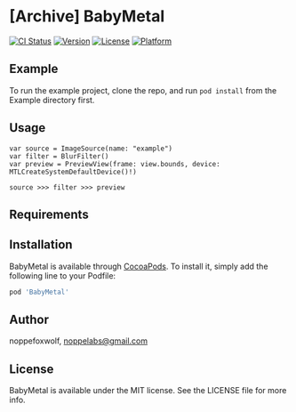 # [Archive] BabyMetal

[![CI Status](https://img.shields.io/travis/noppefoxwolf/BabyMetal.svg?style=flat)](https://travis-ci.org/noppefoxwolf/BabyMetal)
[![Version](https://img.shields.io/cocoapods/v/BabyMetal.svg?style=flat)](https://cocoapods.org/pods/BabyMetal)
[![License](https://img.shields.io/cocoapods/l/BabyMetal.svg?style=flat)](https://cocoapods.org/pods/BabyMetal)
[![Platform](https://img.shields.io/cocoapods/p/BabyMetal.svg?style=flat)](https://cocoapods.org/pods/BabyMetal)

## Example

To run the example project, clone the repo, and run `pod install` from the Example directory first.

## Usage

```
var source = ImageSource(name: "example")
var filter = BlurFilter()
var preview = PreviewView(frame: view.bounds, device: MTLCreateSystemDefaultDevice()!)

source >>> filter >>> preview
```

## Requirements

## Installation

BabyMetal is available through [CocoaPods](https://cocoapods.org). To install
it, simply add the following line to your Podfile:

```ruby
pod 'BabyMetal'
```

## Author

noppefoxwolf, noppelabs@gmail.com

## License

BabyMetal is available under the MIT license. See the LICENSE file for more info.
